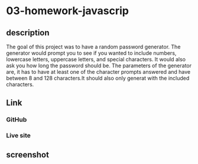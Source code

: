 # 03-homework-javascrip
## description
The goal of this project was to have a random password generator. The generator would prompt you to see if you wanted to include numbers, lowercase letters, uppercase letters, and special characters. It would also ask you how long the password should be. The parameters of the generator are, it has to have at least one of the character prompts answered and have between 8 and 128 characters.It should also only generat with the included characters. 
## Link
 ### GitHub

 ### Live site
 
## screenshot